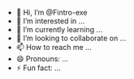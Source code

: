 - 👋 Hi, I’m @Fintro-exe
- 👀 I’m interested in ...
- 🌱 I’m currently learning ...
- 💞️ I’m looking to collaborate on ...
- 📫 How to reach me ...
- 😄 Pronouns: ...
- ⚡ Fun fact: ...

<!---
Fintro-exe/Fintro-exe is a ✨ special ✨ repository because its `README.md` (this file) appears on your GitHub profile.
You can click the Preview link to take a look at your changes.
----songs>
-movies 
